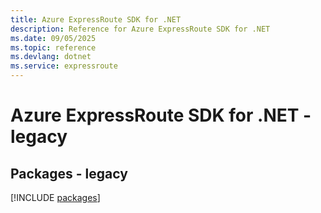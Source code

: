 ```yaml
---
title: Azure ExpressRoute SDK for .NET
description: Reference for Azure ExpressRoute SDK for .NET
ms.date: 09/05/2025
ms.topic: reference
ms.devlang: dotnet
ms.service: expressroute
---
```

# Azure ExpressRoute SDK for .NET - legacy
## Packages - legacy
[!INCLUDE [packages](expressroute-index.md)]